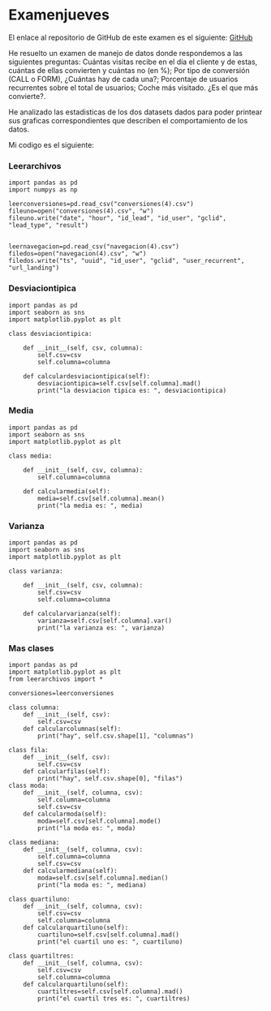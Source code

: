 # Examenjueves

El enlace al repositorio de GitHub de este examen es el siguiente: [GitHub](https://github.com/jzazooro/Examenjueves.git)

He resuelto un examen de manejo de datos donde respondemos a las siguientes preguntas: Cuántas visitas recibe en el día el cliente y de estas,   cuántas de ellas convierten y cuántas no (en %); Por tipo de conversión (CALL o FORM), ¿Cuántas hay de cada una?; Porcentaje de usuarios recurrentes sobre el total de usuarios; Coche más visitado. ¿Es el que más convierte?.

He analizado las estadisticas de los dos datasets dados para poder printear sus graficas correspondientes que describen el comportamiento de los datos.

Mi codigo es el siguiente: 

### Leerarchivos

```
import pandas as pd 
import numpys as np 

leerconversiones=pd.read_csv("conversiones(4).csv")
fileuno=open("conversiones(4).csv", "w")
fileuno.write("date", "hour", "id_lead", "id_user", "gclid", "lead_type", "result")


leernavegacion=pd.read_csv("navegacion(4).csv")
filedos=open("navegacion(4).csv", "w")
filedos.write("ts", "uuid", "id_user", "gclid", "user_recurrent", "url_landing")
```

### Desviaciontipica

```
import pandas as pd 
import seaborn as sns
import matplotlib.pyplot as plt

class desviaciontipica:

    def __init__(self, csv, columna):
        self.csv=csv
        self.columna=columna

    def calculardesviaciontipica(self):
        desviaciontipica=self.csv[self.columna].mad()
        print("la desviacion tipica es: ", desviaciontipica)
```

### Media

```
import pandas as pd
import seaborn as sns 
import matplotlib.pyplot as plt 

class media:

    def __init__(self, csv, columna):
        self.columna=columna

    def calcularmedia(self):
        media=self.csv[self.columna].mean()
        print("la media es: ", media)   
```

### Varianza

```
import pandas as pd 
import seaborn as sns 
import matplotlib.pyplot as plt 

class varianza:

    def __init__(self, csv, columna):
        self.csv=csv
        self.columna=columna

    def calcularvarianza(self):
        varianza=self.csv[self.columna].var()
        print("la varianza es: ", varianza)
```

### Mas clases

```
import pandas as pd 
import matplotlib.pyplot as plt
from leerarchivos import *

conversiones=leerconversiones

class columna:
    def __init__(self, csv):
        self.csv=csv
    def calcularcolumnas(self):
        print("hay", self.csv.shape[1], "columnas")

class fila:
    def __init__(self, csv):
        self.csv=csv
    def calcularfilas(self):
        print("hay", self.csv.shape[0], "filas")
class moda:
    def __init__(self, columna, csv):
        self.columna=columna
        self.csv=csv
    def calcularmoda(self):
        moda=self.csv[self.columna].mode()
        print("la moda es: ", moda)

class mediana:
    def __init__(self, columna, csv):
        self.columna=columna
        self.csv=csv
    def calcularmediana(self):
        moda=self.csv[self.columna].median()
        print("la moda es: ", mediana)

class quartiluno:
    def __init__(self, columna, csv):
        self.csv=csv
        self.columna=columna
    def calcularquartiluno(self):
        cuartiluno=self.csv[self.columna].mad()
        print("el cuartil uno es: ", cuartiluno)

class quartiltres:
    def __init__(self, columna, csv):
        self.csv=csv
        self.columna=columna
    def calcularquartiluno(self):
        cuartiltres=self.csv[self.columna].mad()
        print("el cuartil tres es: ", cuartiltres) 
```
